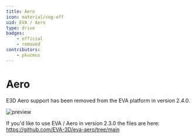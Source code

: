 ```yaml
---
title: Aero
icon: material/cog-off
uid: EVA / Aero
type: drive
badges:
    - official
    - removed
contributors: 
    - pkucmus
---
```


# Aero

E3D Aero support has been removed from the EVA platform in version 2.4.0. 

![preview](/assets/Aero.__ALL__.png)

If you'd like to use EVA / Aero in version 2.3.0 the files are here: https://github.com/EVA-3D/eva-aero/tree/main
